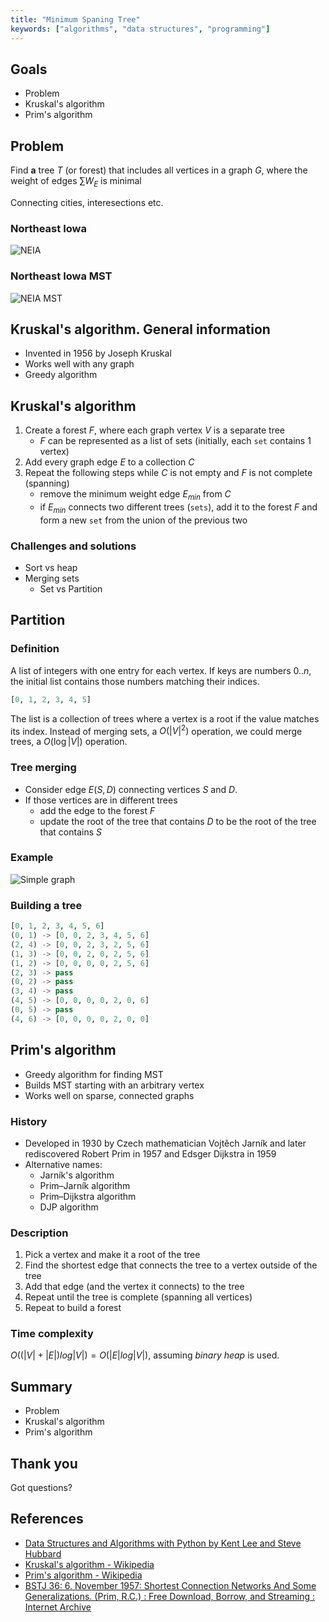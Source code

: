 ```yaml
---
title: "Minimum Spaning Tree"
keywords: ["algorithms", "data structures", "programming"]
---
```


## Goals

* Problem
* Kruskal's algorithm
* Prim's algorithm

## Problem

Find **a** tree $T$ (or forest) that includes all vertices in a graph $G$, where the weight of edges $\sum{W_E}$ is minimal

Connecting cities, interesections etc.

### Northeast Iowa

![NEIA](images/neiowagraph.png)

### Northeast Iowa MST

![NEIA MST](images/kruskal.png)

## Kruskal's algorithm. General information

* Invented in 1956 by Joseph Kruskal
* Works well with any graph
* Greedy algorithm

## Kruskal's algorithm

1. Create a forest $F$, where each graph vertex $V$ is a separate tree
   * $F$ can be represented as a list of sets (initially, each `set` contains 1 vertex)
2. Add every graph edge $E$ to a collection $C$
3. Repeat the following steps while $C$ is not empty and $F$ is not complete (spanning)
    * remove the minimum weight edge $E_{min}$ from $C$
    * if $E_{min}$ connects two different trees (`sets`), add it to the forest $F$ and form a new `set` from the union of the previous two

### Challenges and solutions

* Sort vs heap
* Merging sets
  * Set vs Partition

## Partition

### Definition

A list of integers with one entry for each vertex. If keys are numbers $0..n$, the initial list contains those numbers matching their indices.

```python
[0, 1, 2, 3, 4, 5]
```

The list is a collection of trees where a vertex is a root if the value matches its index. Instead of merging sets, a $O(|V|^2)$ operation, we could merge trees, a $O(\log{|V|})$ operation.

### Tree merging

* Consider edge $E(S,D)$ connecting vertices $S$ and $D$.
* If those vertices are in different trees
  * add the edge to the forest $F$
  * update the root of the tree that contains $D$ to be the root of the tree that contains $S$

### Example

![Simple graph](images/network.png)

### Building a tree

```python
[0, 1, 2, 3, 4, 5, 6]
(0, 1) -> [0, 0, 2, 3, 4, 5, 6]
(2, 4) -> [0, 0, 2, 3, 2, 5, 6]
(1, 3) -> [0, 0, 2, 0, 2, 5, 6]
(1, 2) -> [0, 0, 0, 0, 2, 5, 6]
(2, 3) -> pass
(0, 2) -> pass
(3, 4) -> pass
(4, 5) -> [0, 0, 0, 0, 2, 0, 6]
(0, 5) -> pass
(4, 6) -> [0, 0, 0, 0, 2, 0, 0]
```

## Prim's algorithm

* Greedy algorithm for finding MST
* Builds MST starting with an arbitrary vertex
* Works well on sparse, connected graphs

### History

* Developed in 1930 by Czech mathematician Vojtěch Jarník and later rediscovered Robert Prim in 1957 and Edsger Dijkstra in 1959
* Alternative names:
  * Jarník's algorithm
  * Prim–Jarník algorithm
  * Prim–Dijkstra algorithm
  * DJP algorithm

### Description

1. Pick a vertex and make it a root of the tree
2. Find the shortest edge that connects the tree to a vertex outside of the tree
3. Add that edge (and the vertex it connects) to the tree
4. Repeat until the tree is complete (spanning all vertices)
5. Repeat to build a forest

### Time complexity

$O((|V|+|E|)log{|V|})=O(|E|log{|V|})$, assuming *binary heap* is used.

## Summary

* Problem
* Kruskal's algorithm
* Prim's algorithm

## Thank you

Got questions?

## References

* [Data Structures and Algorithms with Python by Kent Lee and Steve Hubbard](https://dl.acm.org/citation.cfm?id=2732680)
* [Kruskal's algorithm - Wikipedia](https://en.wikipedia.org/wiki/Kruskal%27s_algorithm)
* [Prim's algorithm - Wikipedia](https://en.wikipedia.org/wiki/Prim%27s_algorithm)
* [BSTJ 36: 6. November 1957: Shortest Connection Networks And Some Generalizations. (Prim, R.C.) : Free Download, Borrow, and Streaming : Internet Archive](https://archive.org/details/bstj36-6-1389)
